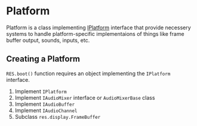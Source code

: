 # Platform

Platform is a class implementing [IPlatform](../src/res/platforms/IPlatform.hx) interface that provide necessery systems to handle platform-specific implementaions of things like frame buffer output, sounds, inputs, etc.

## Creating a Platform

`RES.boot()` function requires an object implementing the `IPlatform` interface.

1. Implement `IPlatform`
2. Implement `IAudioMixer` interface or `AudioMixerBase` class
3. Implement `IAudioBuffer`
4. Implement `IAudioChannel`
5. Subclass `res.display.FrameBuffer`